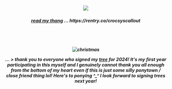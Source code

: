 <h5 align=center> <img src=https://komarev.com/ghpvc/?username=yaoieater&color=orange&style=flat-square&label=🥞>
  
<h5 align=center> <ins>read my thang</ins> ... https://rentry.co/crocsyscallout
<h5 align="center">
  
  <br><br><br>
![christmas](https://file.garden/ZfXeqKz0W2fVcDxK/xmas-2024.png)
  
... > thank you to everyone who signed my [tree](https://colormytree.me/2024/01JE2DVQDQ49N9YNV4S6S30NY9) for 2024! It's my first year participating in this myself and I genuinely cannot thank you all enough from the bottom of my heart even if this is just some silly ponytown / close friend thing lol! Here's to ponying ^_^ I look forward to signing trees next year!
